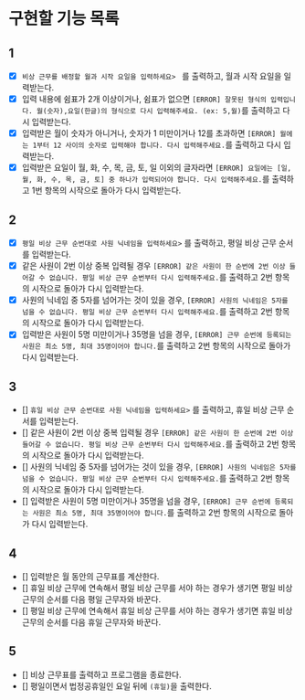 # 구현할 기능 목록

## 1

- [x] `비상 근무를 배정할 월과 시작 요일을 입력하세요> ` 를 출력하고, 월과 시작 요일을 일력받는다.
 - [x] 입력 내용에 쉼표가 2개 이상이거나, 쉼표가 없으면 `[ERROR] 잘못된 형식의 입력입니다. 월(숫자),요일(한글)의 형식으로 다시 입력해주세요. (ex: 5,월)`를 출력하고 다시 입력받는다.
 - [x] 입력받은 월이 숫자가 아니거나, 숫자가 1 미만이거나 12를 초과하면 `[ERROR] 월에는 1부터 12 사이의 숫자로 입력해야 합니다. 다시 입력해주세요.`를 출력하고 다시 입력받는다.
 - [x] 입력받은 요일이 월, 화, 수, 목, 금, 토, 일 이외의 글자라면 `[ERROR] 요일에는 [일, 월, 화, 수, 목, 금, 토] 중 하나가 입력되어야 합니다. 다시 입력해주세요.`를 출력하고 1번 항목의 시작으로 돌아가 다시 입력받는다.

## 2

- [x] `평일 비상 근무 순번대로 사원 닉네임을 입력하세요>` 를 출력하고, 평일 비상 근무 순서를 입력받는다.
 - [x] 같은 사원이 2번 이상 중복 입력될 경우 `[ERROR] 같은 사원이 한 순번에 2번 이상 들어갈 수 없습니다. 평일 비상 근무 순번부터 다시 입력해주세요.`를 출력하고 2번 항목의 시작으로 돌아가 다시 입력받는다.
 - [x] 사원의 닉네임 중 5자를 넘어가는 것이 있을 경우, `[ERROR] 사원의 닉네임은 5자를 넘을 수 없습니다. 평일 비상 근무 순번부터 다시 입력해주세요.`를 출력하고 2번 항목의 시작으로 돌아가 다시 입력받는다.
 - [x] 입력받은 사원이 5명 미만이거나 35명을 넘을 경우, `[ERROR] 근무 순번에 등록되는 사원은 최소 5명, 최대 35명이어야 합니다.`를 출력하고 2번 항목의 시작으로 돌아가 다시 입력받는다.

## 3

- [] `휴일 비상 근무 순번대로 사원 닉네임을 입력하세요>` 를 출력하고, 휴일 비상 근무 순서를 입력받는다.
 - [] 같은 사원이 2번 이상 중복 입력될 경우 `[ERROR] 같은 사원이 한 순번에 2번 이상 들어갈 수 없습니다. 평일 비상 근무 순번부터 다시 입력해주세요.`를 출력하고 2번 항목의 시작으로 돌아가 다시 입력받는다.
 - [] 사원의 닉네임 중 5자를 넘어가는 것이 있을 경우, `[ERROR] 사원의 닉네임은 5자를 넘을 수 없습니다. 평일 비상 근무 순번부터 다시 입력해주세요.`를 출력하고 2번 항목의 시작으로 돌아가 다시 입력받는다.
 - [] 입력받은 사원이 5명 미만이거나 35명을 넘을 경우, `[ERROR] 근무 순번에 등록되는 사원은 최소 5명, 최대 35명이어야 합니다.`를 출력하고 2번 항목의 시작으로 돌아가 다시 입력받는다.

## 4

- [] 입력받은 월 동안의 근무표를 계산한다.
 - [] 휴일 비상 근무에 연속해서 평일 비상 근무를 서야 하는 경우가 생기면 평일 비상 근무의 순서를 다음 평일 근무자와 바꾼다.
 - [] 평일 비상 근무에 연속해서 휴일 비상 근무를 서야 하는 경우가 생기면 휴일 비상 근무의 순서를 다음 휴일 근무자와 바꾼다.

## 5
- [] 비상 근무표를 출력하고 프로그램을 종료한다.
 - [] 평일이면서 법정공휴일인 요일 뒤에 `(휴일)`을 출력한다.